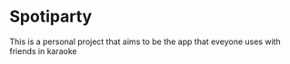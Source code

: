 # Spotiparty

This is a personal project that aims to be the app that eveyone uses with friends in karaoke
